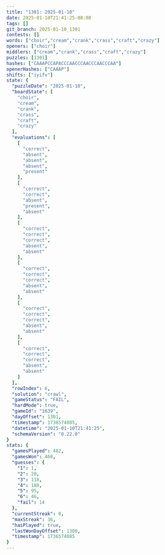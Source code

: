 ```yaml
---
title: "1301: 2025-01-10"
date: 2025-01-10T21:41:25-08:00
tags: []
git_branch: 2025-01-10_1301
contests: []
words: ["choir","cream","crank","crass","craft","crazy"]
openers: ["choir"]
middlers: ["cream","crank","crass","craft","crazy"]
puzzles: [1301]
hashes: ["CAAAPCCAPACCCAACCCAACCCAACCCAA"]
openerHashes: ["CAAAP"]
shifts: ["iyifv"]
state: {
  "puzzleDate": "2025-01-10",
  "boardState": [
    "choir",
    "cream",
    "crank",
    "crass",
    "craft",
    "crazy"
  ],
  "evaluations": [
    [
      "correct",
      "absent",
      "absent",
      "absent",
      "present"
    ],
    [
      "correct",
      "correct",
      "absent",
      "present",
      "absent"
    ],
    [
      "correct",
      "correct",
      "correct",
      "absent",
      "absent"
    ],
    [
      "correct",
      "correct",
      "correct",
      "absent",
      "absent"
    ],
    [
      "correct",
      "correct",
      "correct",
      "absent",
      "absent"
    ],
    [
      "correct",
      "correct",
      "correct",
      "absent",
      "absent"
    ]
  ],
  "rowIndex": 6,
  "solution": "crawl",
  "gameStatus": "FAIL",
  "hardMode": true,
  "gameId": "1639",
  "dayOffset": 1301,
  "timestamp": 1736574085,
  "datetime": "2025-01-10T21:41:25",
  "schemaVersion": "0.22.0"
}
stats: {
  "gamesPlayed": 482,
  "gamesWon": 468,
  "guesses": {
    "1": 1,
    "2": 20,
    "3": 118,
    "4": 188,
    "5": 95,
    "6": 46,
    "fail": 14
  },
  "currentStreak": 0,
  "maxStreak": 36,
  "hasPlayed": true,
  "lastWonDayOffset": 1300,
  "timestamp": 1736574085
}
---
```

<!-- more -->
